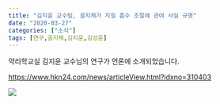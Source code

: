 ```yaml
---
title: "김지윤 교수팀, 골지체가 지질 흡수 조절에 관여 사실 규명"
date: "2020-03-27"
categories: ["소식"]
tags: [연구,골지체,김지윤,김성윤]
---
```


약리학교실 김지윤 교수님의 연구가 언론에 소개되었습니다. 

<https://www.hkn24.com/news/articleView.html?idxno=310403>

![](https://user-images.githubusercontent.com/6946821/105952922-a8aa1d00-60b5-11eb-9ff6-8f535a6e83b0.png)
